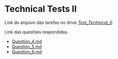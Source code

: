 # Technical Tests II

Link do arquivo das tarefas no drive *[Test_Technical_II](https://drive.google.com/file/d/1bSu-Nr5PPjNSoEZlwy7t0fr4rMdG9Ip0/view?usp=sharing)*.

Link das questões respondidas.
- [Question_4.md](lib%2Fquestions_doc%2Fquestion_4.md)
- [Question_5.md](lib%2Fquestions_doc%2Fquestion_5.md)
- [Question_6.md](lib%2Fquestions_doc%2Fquestion_6.md)
